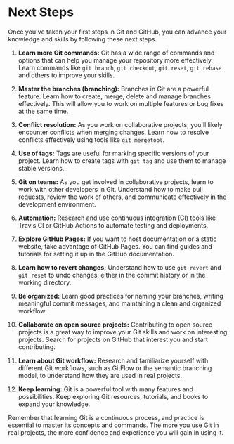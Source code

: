 # Next Steps

Once you've taken your first steps in Git and GitHub, you can advance your knowledge and skills by following these next steps.

1. **Learn more Git commands:**
    Git has a wide range of commands and options that can help you manage your repository more effectively. Learn commands like `git branch`, `git checkout`, `git reset`, `git rebase` and others to improve your skills.

2. **Master the branches (branching):**
    Branches in Git are a powerful feature. Learn how to create, merge, delete and manage branches effectively. This will allow you to work on multiple features or bug fixes at the same time.

3. **Conflict resolution:**
    As you work on collaborative projects, you'll likely encounter conflicts when merging changes. Learn how to resolve conflicts effectively using tools like `git mergetool`.

4. **Use of tags:**
    Tags are useful for marking specific versions of your project. Learn how to create tags with `git tag` and use them to manage stable versions.

5. **Git on teams:**
    As you get involved in collaborative projects, learn to work with other developers in Git. Understand how to make pull requests, review the work of others, and communicate effectively in the development environment.

6. **Automation:**
    Research and use continuous integration (CI) tools like Travis CI or GitHub Actions to automate testing and deployments.

7. **Explore GitHub Pages:**
    If you want to host documentation or a static website, take advantage of GitHub Pages. You can find guides and tutorials for setting it up in the GitHub documentation.

8. **Learn how to revert changes:**
    Understand how to use `git revert` and `git reset` to undo changes, either in the commit history or in the working directory.

9. **Be organized:**
    Learn good practices for naming your branches, writing meaningful commit messages, and maintaining a clean and organized workflow.

10. **Collaborate on open source projects:**
     Contributing to open source projects is a great way to improve your Git skills and work on interesting projects. Search for projects on GitHub that interest you and start contributing.

11. **Learn about Git workflow:**
     Research and familiarize yourself with different Git workflows, such as GitFlow or the semantic branching model, to understand how they are used in real projects.

12. **Keep learning:**
     Git is a powerful tool with many features and possibilities. Keep exploring Git resources, tutorials, and books to expand your knowledge.

Remember that learning Git is a continuous process, and practice is essential to master its concepts and commands. The more you use Git in real projects, the more confidence and experience you will gain in using it.
